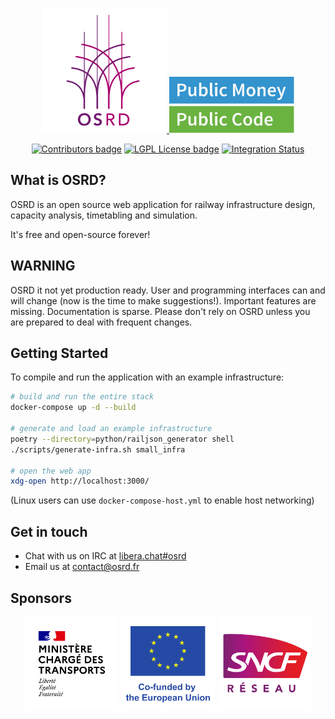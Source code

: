 <p align="center">
  <a href="https://osrd.fr/en/">
    <img src="assets/branding/osrd_small.svg" width="200px" alt="OSRD logo"/>
  </a>
  <a href="https://publiccode.eu/">
    <img src="assets/PMPC_badge.svg" width="200px" alt="Public Money Public Code"/>
  </a>
</p>

<p align="center">
  <a href="https://osrd.fr/en/docs/guides/contribute/"><img src="https://img.shields.io/github/contributors-anon/DGEXSolutions/osrd" alt="Contributors badge" /></a>
  <a href="https://github.com/DGEXSolutions/osrd/blob/dev/LICENSE"><img src="https://img.shields.io/badge/license-LGPL-blue.svg" alt="LGPL License badge" /></a>
  <a href="https://github.com/DGEXSolutions/osrd/actions/workflows/integration_tests.yml"><img src="https://github.com/DGEXSolutions/osrd/actions/workflows/integration_tests.yml/badge.svg" alt="Integration Status" /></a>
</p>

## What is OSRD?

OSRD is an open source web application for railway infrastructure design,
capacity analysis, timetabling and simulation.

It's free and open-source forever!

## WARNING

OSRD it not yet production ready.
User and programming interfaces can and will change (now is the time to make suggestions!).
Important features are missing. Documentation is sparse.
Please don't rely on OSRD unless you are prepared to deal with frequent changes.

## Getting Started

To compile and run the application with an example infrastructure:

```sh
# build and run the entire stack
docker-compose up -d --build

# generate and load an example infrastructure
poetry --directory=python/railjson_generator shell
./scripts/generate-infra.sh small_infra

# open the web app
xdg-open http://localhost:3000/
```

(Linux users can use `docker-compose-host.yml` to enable host networking)

## Get in touch

- Chat with us on IRC at [libera.chat#osrd](https://web.libera.chat/#osrd)
- Email us at <contact@osrd.fr>

## Sponsors

<p align="center">
  <img src="assets/sponsors/france-dot.svg" width="150px" height="150px" alt="Ministère chargé des Transports"/>
  <img src="assets/sponsors/european-union.svg" width="150px" height="150px" alt="European Union"/>
  <img src="assets/sponsors/sncf-reseau.svg" width="150px" height="150px" alt="SNCF Réseau"/>
</p>
